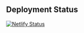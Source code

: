 ## Deployment Status

[![Netlify Status](https://api.netlify.com/api/v1/badges/80937a28-e004-411c-b7ba-64917cfc5edc/deploy-status)](https://app.netlify.com/sites/gridape/deploys)
